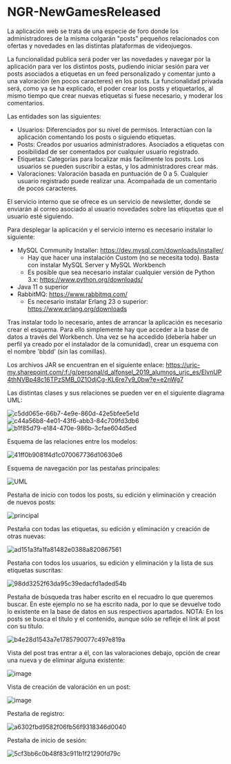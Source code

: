 # NGR-NewGamesReleased

La aplicación web se trata de una especie de foro donde los administradores de la misma colgarán "posts" pequeños
relacionados con ofertas y novedades en las distintas plataformas de videojuegos.

La funcionalidad publica será poder ver las novedades y navegar por la aplicación para ver los distintos posts, pudiendo iniciar sesión para ver posts asociados a etiquetas en un feed personalizado y comentar junto a una valoración (en pocos caracteres) en los posts.
La funcionalidad privada será, como ya se ha explicado, el poder crear los posts y etiquetarlos, al mismo tiempo que crear nuevas etiquetas si fuese necesario, y moderar los comentarios.

Las entidades son las siguientes:
- Usuarios: Diferenciados por su nivel de permisos. Interactúan con la aplicación comentando los posts o siguiendo etiquetas.
- Posts: Creados por usuarios administradores. Asociados a etiquetas con posibilidad de ser comentados por cualquier usuario registrado.
- Etiquetas: Categorías para localizar más facilmente los posts. Los usuarios se pueden suscribir a estas, y los administradores crear más.
- Valoraciones: Valoración basada en puntuación de 0 a 5. Cualquier usuario registrado puede realizar una. Acompañada de un comentario de pocos caracteres.

El servicio interno que se ofrece es un servicio de newsletter, donde se enviarán al correo asociado al usuario novedades sobre las etiquetas que el usuario esté siguiendo.

Para desplegar la aplicación y el servicio interno es necesario instalar lo siguiente:

  - MySQL Community Installer: https://dev.mysql.com/downloads/installer/
    * Hay que hacer una instalación Custom (no se necesita todo). Basta con instalar MySQL Server y MySQL Workbench
    * Es posible que sea necesario instalar cualquier versión de Python 3.x: https://www.python.org/downloads/
  - Java 11 o superior
  - RabbitMQ: https://www.rabbitmq.com/
    * Es necesario instalar Erlang 23 o superior: https://www.erlang.org/downloads 

Tras instalar todo lo necesario, antes de arrancar la aplicación es necesario crear el esquema. Para ello simplemente hay que acceder a la base de datos a través del Workbench. Una vez se ha accedido (debería haber un perfil ya creado por el instalador de la comunidad), crear un esquema con el nombre 'bbdd' (sin las comillas).

Los archivos JAR se encuentran en el siguiente enlace: https://urjc-my.sharepoint.com/:f:/g/personal/d_alfonsel_2019_alumnos_urjc_es/ElvnUP4thNVBp48c16TPzSMB_0Z1OdjCg-KL6re7y9_0bw?e=e2nWg7

Las distintas clases y sus relaciones se pueden ver en el siguiente diagrama UML:

![c5dd065e-66b7-4e9e-860d-42e5bfee5e1d](https://user-images.githubusercontent.com/93717547/160298147-44255b05-520d-49c0-9f38-359ae36af60e.jpg)
![c44a56b8-4e01-43f6-abb3-84c709fd3db6](https://user-images.githubusercontent.com/93717547/160298162-8c288f4e-1111-4d43-aafe-afd1eeea5fad.jpg)
![b1f85d79-e184-470e-986b-3cfae604d5ed](https://user-images.githubusercontent.com/93717547/160298167-12e64bfe-44e5-414b-98a8-04740bb5b0ed.jpg)

Esquema de las relaciones entre los modelos:

![41ff0b9081f4d1c070067736d10630e6](https://user-images.githubusercontent.com/93717547/160298170-7cdc0ac9-dd6a-4561-88ba-e614931019d8.png)

Esquema de navegación por las pestañas principales:

![UML](https://user-images.githubusercontent.com/93717547/160298196-d035ef9b-7ce6-41f8-85d2-4033ddc30998.png)

Pestaña de inicio con todos los posts, su edición y eliminación y creación de nuevos posts:

![principal](https://user-images.githubusercontent.com/93717547/155187495-83b5cebc-1c8c-4595-9cbe-1b2e6fb77dc6.png)

Pestaña con todas las etiquetas, su edición y eliminación y creación de otras nuevas:

![ad151a3fa1fa81482e0388a820867561](https://user-images.githubusercontent.com/93717547/160298302-c22050f7-3e3a-4768-960e-b96765b4981b.png)

Pestaña con todos los usuarios, su edición y eliminación y la lista de sus etiquetas suscritas:

![98dd3252f63da95c39edacfd1aded54b](https://user-images.githubusercontent.com/93717547/160298339-3e3ec23a-53ec-472d-8c89-bd2f5758ec71.png)

Pestaña de búsqueda tras haber escrito en el recuadro lo que queremos buscar. En este ejemplo no se ha escrito nada, por lo que se devuelve todo lo existente en la base de datos en sus respectivos apartados. NOTA: En los posts se busca el título y el contenido, aunque sólo se refleje el link al post con su título.

![b4e28d1543a7e1785790077c497e819a](https://user-images.githubusercontent.com/93717547/160298369-a1284103-3da9-44de-9252-d61a96f8aac8.png)

Vista del post tras entrar a él, con las valoraciones debajo, opción de crear una nueva y de eliminar alguna existente:

![image](https://user-images.githubusercontent.com/98475235/160363815-1c5bf1b8-658e-4e53-9936-1d9d7bf7687b.png)

Vista de creación de valoración en un post:

![image](https://user-images.githubusercontent.com/98475235/160363745-bd20e60b-0a3f-42ae-8acb-377a97190609.png)

Pestaña de registro:

![a6302fbd9582f06fb56f9318346d0040](https://user-images.githubusercontent.com/93717547/160298426-cdb17304-05aa-48c4-9892-2dde0e6a8cb2.png)

Pestaña de inicio de sesión:

![5cf3bb6c0b48f83c911b1f21290fd79c](https://user-images.githubusercontent.com/93717547/160298403-07fad53e-187b-4939-b064-d45b3e779e16.png)
